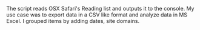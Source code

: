 The script reads OSX Safari's Reading list and outputs it to the console.
My use case was to export data in a CSV like format and analyze data in MS Excel. I grouped items by adding dates, site domains.
